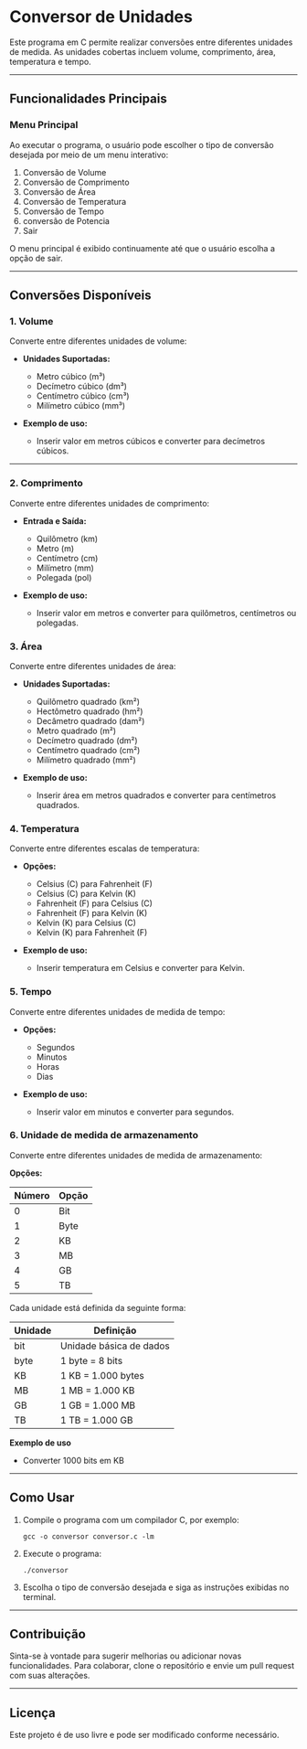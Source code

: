 # Conversor de Unidades

Este programa em C permite realizar conversões entre diferentes unidades de medida. As unidades cobertas incluem volume, comprimento, área, temperatura e tempo.

---

## Funcionalidades Principais

### Menu Principal
Ao executar o programa, o usuário pode escolher o tipo de conversão desejada por meio de um menu interativo:

1. Conversão de Volume
2. Conversão de Comprimento
3. Conversão de Área
4. Conversão de Temperatura
5. Conversão de Tempo
6. conversão de Potencia
11. Sair

O menu principal é exibido continuamente até que o usuário escolha a opção de sair.

---

## Conversões Disponíveis

### 1. Volume
Converte entre diferentes unidades de volume:

- **Unidades Suportadas:**
  - Metro cúbico (m³)
  - Decímetro cúbico (dm³)
  - Centímetro cúbico (cm³)
  - Milímetro cúbico (mm³)

- **Exemplo de uso:**
  - Inserir valor em metros cúbicos e converter para decímetros cúbicos.

---
### 2. Comprimento
Converte entre diferentes unidades de comprimento:

- **Entrada e Saída:**
  - Quilômetro (km)
  - Metro (m)
  - Centímetro (cm)
  - Milímetro (mm)
  - Polegada (pol)

- **Exemplo de uso:**
  - Inserir valor em metros e converter para quilômetros, centímetros ou polegadas.

### 3. Área
Converte entre diferentes unidades de área:

- **Unidades Suportadas:**
  - Quilômetro quadrado (km²)
  - Hectômetro quadrado (hm²)
  - Decâmetro quadrado (dam²)
  - Metro quadrado (m²)
  - Decímetro quadrado (dm²)
  - Centímetro quadrado (cm²)
  - Milímetro quadrado (mm²)

- **Exemplo de uso:**
  - Inserir área em metros quadrados e converter para centímetros quadrados.

### 4. Temperatura
Converte entre diferentes escalas de temperatura:

- **Opções:**
  - Celsius (C) para Fahrenheit (F)
  - Celsius (C) para Kelvin (K)
  - Fahrenheit (F) para Celsius (C)
  - Fahrenheit (F) para Kelvin (K)
  - Kelvin (K) para Celsius (C)
  - Kelvin (K) para Fahrenheit (F)

- **Exemplo de uso:**
  - Inserir temperatura em Celsius e converter para Kelvin.

### 5. Tempo
Converte entre diferentes unidades de medida de tempo:

- **Opções:**
  - Segundos
  - Minutos
  - Horas
  - Dias


- **Exemplo de uso:**
  - Inserir valor em minutos e converter para segundos.

### 6. Unidade de medida de armazenamento
Converte entre diferentes unidades de medida de armazenamento:

**Opções:**

| Número | Opção |
|--------|-------|
| 0      | Bit   |
| 1      | Byte  |
| 2      | KB    |
| 3      | MB    |
| 4      | GB    |
| 5      | TB    |

Cada unidade está definida da seguinte forma:

| Unidade | Definição           |
|---------|---------------------|
| bit     | Unidade básica de dados |
| byte    | 1 byte = 8 bits     |
| KB      | 1 KB = 1.000 bytes  |
| MB      | 1 MB = 1.000 KB     |
| GB      | 1 GB = 1.000 MB     |
| TB      | 1 TB = 1.000 GB               |

**Exemplo de uso**
  - Converter 1000 bits em KB

---

## Como Usar
1. Compile o programa com um compilador C, por exemplo:
   ```
   gcc -o conversor conversor.c -lm
   ```
2. Execute o programa:
   ```
   ./conversor
   ```
3. Escolha o tipo de conversão desejada e siga as instruções exibidas no terminal.

---

## Contribuição
Sinta-se à vontade para sugerir melhorias ou adicionar novas funcionalidades. Para colaborar, clone o repositório e envie um pull request com suas alterações.

---

## Licença
Este projeto é de uso livre e pode ser modificado conforme necessário.

